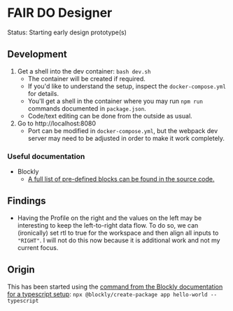 # FAIR DO Designer

Status: Starting early design prototype(s)

## Development

1. Get a shell into the dev container: `bash dev.sh`
    - The container will be created if required.
    - If you'd like to understand the setup, inspect the `docker-compose.yml` for details.
    - You'll get a shell in the container where you may run `npm run` commands documented in `package.json`.
    - Code/text editing can be done from the outside as usual.
2. Go to http://localhost:8080
    - Port can be modified in `docker-compose.yml`, but the webpack dev server may need to be adjusted in order to make it work completely.

### Useful documentation

- Blockly
    - [A full list of pre-defined blocks can be found in the source code.](https://github.com/google/blockly/tree/develop/blocks)

## Findings

- Having the Profile on the right and the values on the left may be interesting to keep the left-to-right data flow. To do so, we can (ironically) set rtl to true for the workspace and then align all inputs to `"RIGHT"`. I will not do this now because it is additional work and not my current focus.

## Origin

This has been started using the [command from the Blockly documentation for a typescript setup](https://developers.google.com/blockly/guides/get-started/get-the-code): `npx @blockly/create-package app hello-world --typescript`
